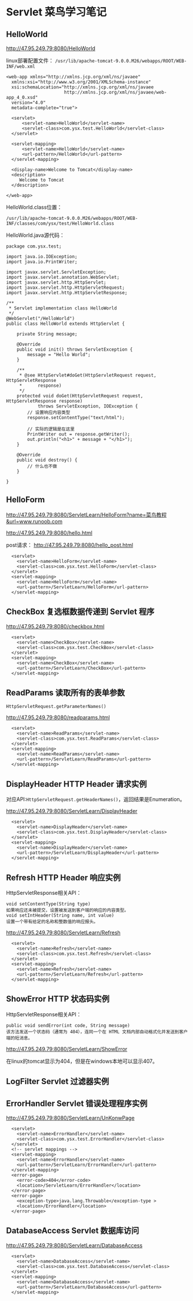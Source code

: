 # Servlet 菜鸟学习笔记

## HelloWorld
http://47.95.249.79:8080/HelloWorld

linux部署配置文件：
`/usr/lib/apache-tomcat-9.0.0.M26/webapps/ROOT/WEB-INF/web.xml`
```
<web-app xmlns="http://xmlns.jcp.org/xml/ns/javaee"
  xmlns:xsi="http://www.w3.org/2001/XMLSchema-instance"
  xsi:schemaLocation="http://xmlns.jcp.org/xml/ns/javaee
                      http://xmlns.jcp.org/xml/ns/javaee/web-app_4_0.xsd"
  version="4.0"
  metadata-complete="true">

  <servlet>
      <servlet-name>HelloWorld</servlet-name>
      <servlet-class>com.ysx.test.HelloWorld</servlet-class>
  </servlet>

  <servlet-mapping>
      <servlet-name>HelloWorld</servlet-name>
      <url-pattern>/HelloWorld</url-pattern>
  </servlet-mapping>

  <display-name>Welcome to Tomcat</display-name>
  <description>
     Welcome to Tomcat
  </description>

</web-app>
```

HelloWorld.class位置：

`/usr/lib/apache-tomcat-9.0.0.M26/webapps/ROOT/WEB-INF/classes/com/ysx/test/HelloWorld.class`

HelloWorld.java源代码：

```
package com.ysx.test;

import java.io.IOException;
import java.io.PrintWriter;

import javax.servlet.ServletException;
import javax.servlet.annotation.WebServlet;
import javax.servlet.http.HttpServlet;
import javax.servlet.http.HttpServletRequest;
import javax.servlet.http.HttpServletResponse;

/**
 * Servlet implementation class HelloWorld
 */
@WebServlet("/HelloWorld")
public class HelloWorld extends HttpServlet {

    private String message;

    @Override
    public void init() throws ServletException {
        message = "Hello World";
    }

    /**
     * @see HttpServlet#doGet(HttpServletRequest request, HttpServletResponse
     *      response)
     */
    protected void doGet(HttpServletRequest request, HttpServletResponse response)
            throws ServletException, IOException {
        // 设置响应内容类型
        response.setContentType("text/html");

        // 实际的逻辑是在这里
        PrintWriter out = response.getWriter();
        out.println("<h1>" + message + "</h1>");
    }

    @Override
    public void destroy() {
        // 什么也不做
    }

}

```

## HelloForm

http://47.95.249.79:8080/ServletLearn/HelloForm?name=菜鸟教程&url=www.runoob.com

http://47.95.249.79:8080/hello.html

post请求：
http://47.95.249.79:8080/hello_post.html

```
  <servlet>
    <servlet-name>HelloForm</servlet-name>
    <servlet-class>com.ysx.test.HelloForm</servlet-class>
  </servlet>
  <servlet-mapping>
    <servlet-name>HelloForm</servlet-name>
    <url-pattern>/ServletLearn/HelloForm</url-pattern>
  </servlet-mapping>
```

## CheckBox 复选框数据传递到 Servlet 程序
http://47.95.249.79:8080/checkbox.html

```
  <servlet>
    <servlet-name>CheckBox</servlet-name>
    <servlet-class>com.ysx.test.CheckBox</servlet-class>
  </servlet>
  <servlet-mapping>
    <servlet-name>CheckBox</servlet-name>
    <url-pattern>/ServletLearn/CheckBox</url-pattern>
  </servlet-mapping>
```

## ReadParams 读取所有的表单参数
`HttpServletRequest.getParameterNames()`

http://47.95.249.79:8080/readparams.html

```
  <servlet>
    <servlet-name>ReadParams</servlet-name>
    <servlet-class>com.ysx.test.ReadParams</servlet-class>
  </servlet>
  <servlet-mapping>
    <servlet-name>ReadParams</servlet-name>
    <url-pattern>/ServletLearn/ReadParams</url-pattern>
  </servlet-mapping>
```

## DisplayHeader HTTP Header 请求实例
对应API:`HttpServletRequest.getHeaderNames()`，返回结果是Enumeration<String>。

http://47.95.249.79:8080/ServletLearn/DisplayHeader

```
  <servlet>
    <servlet-name>DisplayHeader</servlet-name>
    <servlet-class>com.ysx.test.DisplayHeader</servlet-class>
  </servlet>
  <servlet-mapping>
    <servlet-name>DisplayHeader</servlet-name>
    <url-pattern>/ServletLearn/DisplayHeader</url-pattern>
  </servlet-mapping>
```

## Refresh HTTP Header 响应实例
HttpServletResponse相关API：
```
void setContentType(String type)
如果响应还未被提交，设置被发送到客户端的响应的内容类型。
void setIntHeader(String name, int value)
设置一个带有给定的名称和整数值的响应报头。
```

http://47.95.249.79:8080/ServletLearn/Refresh

```
  <servlet>
    <servlet-name>Refresh</servlet-name>
    <servlet-class>com.ysx.test.Refresh</servlet-class>
  </servlet>
  <servlet-mapping>
    <servlet-name>Refresh</servlet-name>
    <url-pattern>/ServletLearn/Refresh</url-pattern>
  </servlet-mapping>
```

## ShowError HTTP 状态码实例
HttpServletResponse相关API：
```
public void sendError(int code, String message)
该方法发送一个状态码（通常为 404），连同一个在 HTML 文档内部自动格式化并发送到客户端的短消息。
```
http://47.95.249.79:8080/ServletLearn/ShowError

在linux的tomcat显示为404，但是在windows本地可以显示407。

## LogFilter Servlet 过滤器实例

## ErrorHandler Servlet 错误处理程序实例
http://47.95.249.79:8080/ServletLearn/UnKonwPage

```
  <servlet>
    <servlet-name>ErrorHandler</servlet-name>
    <servlet-class>com.ysx.test.ErrorHandler</servlet-class>
  </servlet>
  <!-- servlet mappings -->
  <servlet-mapping>
    <servlet-name>ErrorHandler</servlet-name>
    <url-pattern>/ServletLearn/ErrorHandler</url-pattern>
  </servlet-mapping>
  <error-page>
    <error-code>404</error-code>
    <location>/ServletLearn/ErrorHandler</location>
  </error-page>
  <error-page>
    <exception-type>java.lang.Throwable</exception-type >
    <location>/ErrorHandler</location>
  </error-page>
```

## DatabaseAccess Servlet 数据库访问
http://47.95.249.79:8080/ServletLearn/DatabaseAccess

```
  <servlet>
    <servlet-name>DatabaseAccess</servlet-name>
    <servlet-class>com.ysx.test.DatabaseAccess</servlet-class>
  </servlet>
  <servlet-mapping>
    <servlet-name>DatabaseAccess</servlet-name>
    <url-pattern>/ServletLearn/DatabaseAccess</url-pattern>
  </servlet-mapping> 
```

